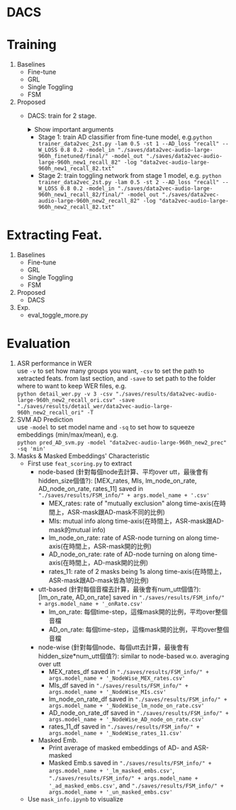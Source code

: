# DACS

# Training
1. Baselines
    - Fine-tune
    - GRL
    - Single Toggling
    - FSM
2. Proposed
    - DACS: train for 2 stage. 
        <details><summary>Show important arguments</summary>

        - `--AD_loss`: type of loss for AD classifier, can be chosen from the following types: cel, f1, recall, prec, (recall_ori, prec_ori)
        - `--checkpoint`: path to checkpoint so that training from checkpoint is possible
        - `--TOGGLE_RATIO`: for exp. to change toggle rate, y0' = (y1-y0)*TOGGLE_RATIO + y0
        - `--GS_TAU`: temperature for gumbel_softmax
        - `--W_LOSS`: weight for HC and AD
        </details>

        - Stage 1: train AD classifier from fine-tune model, e.g.`python trainer_data2vec_2st.py -lam 0.5 -st 1 --AD_loss "recall" --W_LOSS 0.8 0.2 -model_in "./saves/data2vec-audio-large-960h_finetuned/final/" -model_out "./saves/data2vec-audio-large-960h_new1_recall_82" -log "data2vec-audio-large-960h_new1_recall_82.txt"`
        - Stage 2: train toggling network from stage 1 model, e.g. `python trainer_data2vec_2st.py -lam 0.5 -st 2 --AD_loss "recall" --W_LOSS 0.8 0.2 -model_in "./saves/data2vec-audio-large-960h_new1_recall_82/final/" -model_out "./saves/data2vec-audio-large-960h_new2_recall_82" -log "data2vec-audio-large-960h_new2_recall_82.txt"`


# Extracting Feat.
1. Baselines
    - Fine-tune
    - GRL
    - Single Toggling
    - FSM
2. Proposed
    - DACS
3. Exp.
    - eval_toggle_more.py
    
# Evaluation
1. ASR performance in WER  
use `-v` to set how many groups you want, `-csv` to set the path to xetracted feats. from last section, and `-save` to set path to the folder where to want to keep WER files, e.g.  
`python detail_wer.py -v 3 -csv "./saves/results/data2vec-audio-large-960h_new2_recall_ori.csv" -save "./saves/results/detail_wer/data2vec-audio-large-960h_new2_recall_ori" -T`
2. SVM AD Prediction  
use `-model` to set model name and `-sq` to set how to squeeze embeddings (min/max/mean), e.g.  
`python pred_AD_svm.py -model "data2vec-audio-large-960h_new2_prec" -sq 'min'`
3. Masks & Masked Embeddings' Characteristic
    - First use `feat_scoring.py` to extract
        - node-based (針對每個node去計算、平均over utt，最後會有hidden_size個值?): [MEX_rates, MIs, lm_node_on_rate, AD_node_on_rate, rates_11] saved in `"./saves/results/FSM_info/" + args.model_name + '.csv'`
            - MEX_rates: rate of "mutually exclusion" along time-axis(在時間上，ASR-mask跟AD-mask不同的比例)
            - MIs: mutual info along time-axis(在時間上，ASR-mask跟AD-mask的mutual info)
            - lm_node_on_rate: rate of ASR-node turning on along time-axis(在時間上，ASR-mask開的比例)
            - AD_node_on_rate: rate of AD-node turning on along time-axis(在時間上，AD-mask開的比例)
            - rates_11: rate of 2 masks being 1s along time-axis(在時間上，ASR-mask跟AD-mask皆為1的比例)
        - utt-based (針對每個音檔去計算，最後會有num_utt個值?): [lm_on_rate, AD_on_rate] saved in `"./saves/results/FSM_info/" + args.model_name + '_onRate.csv'`
            - lm_on_rate: 每個time-step，這條mask開的比例，平均over整個音檔
            - AD_on_rate: 每個time-step，這條mask開的比例，平均over整個音檔
        - node-wise (針對每個node、每個utt去計算，最後會有hidden_size*num_utt個值?): similar to node-based w.o. averaging over utt
            - MEX_rates_df saved in `"./saves/results/FSM_info/" + args.model_name + '_NodeWise_MEX_rates.csv'`
            - MIs_df saved in `"./saves/results/FSM_info/" + args.model_name + '_NodeWise_MIs.csv'`
            - lm_node_on_rate_df saved in `"./saves/results/FSM_info/" + args.model_name + '_NodeWise_lm_node_on_rate.csv'`
            - AD_node_on_rate_df saved in `"./saves/results/FSM_info/" + args.model_name + '_NodeWise_AD_node_on_rate.csv'`
            - rates_11_df saved in `"./saves/results/FSM_info/" + args.model_name + '_NodeWise_rates_11.csv'`
        - Masked Emb.
            - Print average of masked embeddings of AD- and ASR-masked
            - Masked Emb.s saved in `"./saves/results/FSM_info/" + args.model_name + '_lm_masked_embs.csv'`, `"./saves/results/FSM_info/" + args.model_name + '_ad_masked_embs.csv'`, and `"./saves/results/FSM_info/" + args.model_name + '_un_masked_embs.csv'`
    - Use `mask_info.ipynb` to visualize
